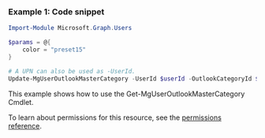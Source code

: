 ### Example 1: Code snippet

```powershellImport-Module Microsoft.Graph.Users

$params = @{
	color = "preset15"
}

# A UPN can also be used as -UserId.
Update-MgUserOutlookMasterCategory -UserId $userId -OutlookCategoryId $outlookCategoryId -BodyParameter $params
```
This example shows how to use the Get-MgUserOutlookMasterCategory Cmdlet.
To learn about permissions for this resource, see the [permissions reference](/graph/permissions-reference).

